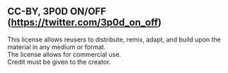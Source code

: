 ## CC-BY, 3P0D ON/OFF (https://twitter.com/3p0d_on_off)
This license allows reusers to distribute, remix, adapt, and build upon the material in any medium or format.   
The license allows for commercial use.   
Credit must be given to the creator.
